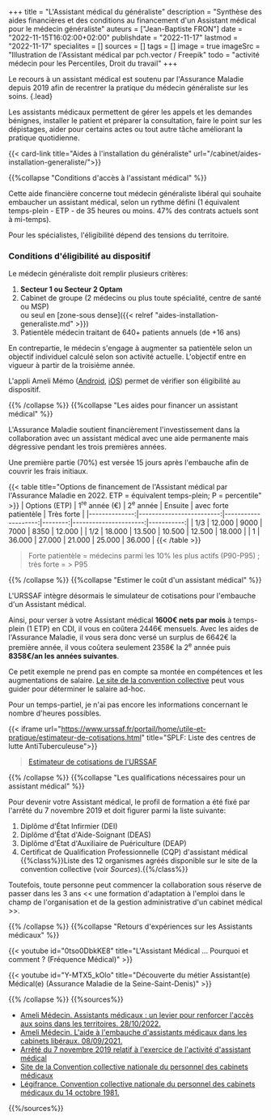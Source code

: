 +++
title = "L'Assistant médical du généraliste"
description = "Synthèse des aides financières et des conditions au financement d'un Assistant médical pour le médecin généraliste"
auteurs = ["Jean-Baptiste FRON"]
date = "2022-11-15T16:02:00+02:00"
publishdate = "2022-11-17"
lastmod = "2022-11-17"
specialites = []
sources = []
tags = []
image = true
imageSrc = "Illustration de l'Assistant médical par pch.vector / Freepik"
todo = "activité médecin pour les Percentiles, Droit du travail"
+++

Le recours à un assistant médical est soutenu par l'Assurance Maladie depuis 2019 afin de recentrer la pratique du médecin généraliste sur les soins.
{.lead}

Les assistants médicaux permettent de gérer les appels et les demandes bénignes, installer le patient et préparer la consultation, faire le point sur les dépistages, aider pour certains actes ou tout autre tâche améliorant la pratique quotidienne.

{{< card-link title="Aides à l'installation du généraliste" url="/cabinet/aides-installation-generaliste/">}}

{{%collapse "Conditions d'accès à l'assistant médical" %}}

Cette aide financière concerne tout médecin généraliste libéral qui souhaite embaucher un assistant médical, selon un rythme défini (1 équivalent temps-plein - ETP - de 35 heures ou moins. 47% des contrats actuels sont à mi-temps).

Pour les spécialistes, l'éligibilité dépend des tensions du territoire.

### Conditions d'éligibilité au dispositif

Le médecin généraliste doit remplir plusieurs critères:

1. **Secteur 1 ou Secteur 2 Optam**
2. Cabinet de groupe (2 médecins ou plus toute spécialité, centre de santé ou MSP)  
   ou seul en [zone-sous dense]({{< relref "aides-installation-generaliste.md" >}})
3. Patientèle médecin traitant de 640+ patients annuels (de +16 ans)

En contrepartie, le médecin s'engage à augmenter sa patientèle selon un objectif individuel calculé selon son activité actuelle. L'objectif entre en vigueur à partir de la troisième année.

L'appli Ameli Mémo ([Android](https://play.google.com/store/apps/details?id=fr.cnamts.amelimemo&hl=fr), [iOS](https://apps.apple.com/fr/app/ameli-m%C3%A9mo/id1304468265)) permet de vérifier son éligibilité au dispositif.

{{% /collapse %}}
{{%collapse "Les aides pour financer un assistant médical" %}}

L'Assurance Maladie soutient financièrement l'investissement dans la collaboration avec un assistant médical avec une aide permanente mais dégressive pendant les trois premières années.

Une première partie (70%) est versée 15 jours après l'embauche afin de couvrir les frais initiaux.

{{< table title="Options de financement de l'Assistant médical par l'Assurance Maladie en 2022. ETP = équivalent temps-plein; P = percentile" >}}
| Options (ETP) | 1<sup>re</sup> année (€) | 2<sup>e</sup> année | Ensuite | avec forte patientèle | Très forte |
|--------------:|-------------------------:|--------------------:|--------:|----------------------:|-----------:|
| 1/3           | 12.000                   | 9000                | 7000    | 8350                  | 12.000     |
| 1/2           | 18.000                   | 13.500              | 10.500  | 12.500                | 18.000     |
| 1             | 36.000                   | 27.000              | 21.000  | 25.000                | 36.000     |
{{< /table >}}

> Forte patientèle = médecins parmi les 10% les plus actifs (P90-P95) ; très forte = > P95

{{% /collapse %}}
{{%collapse "Estimer le coût d'un assistant médical" %}}

L'URSSAF intègre désormais le simulateur de cotisations pour l'embauche d'un Assistant médical.

Ainsi, pour verser à votre Assistant médical **1600€ nets par mois** à temps-plein (1 ETP) en CDI, il vous en coûtera 2446€ mensuels. Avec les aides de l'Assurance Maladie, il vous sera donc versé un surplus de 6642€ la première année, il vous coûtera seulement 2358€ la 2<sup>e</sup> année puis **8358€/an les années suivantes**.

Ce petit exemple ne prend pas en compte sa montée en compétences et les augmentations de salaire. [Le site de la convention collective](https://ccn-cabinets-medicaux.fr/connaitre-salaire-minimum/etape2#anchor_2) peut vous guider pour déterminer le salaire ad-hoc.

Pour un temps-partiel, je n'ai pas encore les informations concernant le nombre d'heures possibles.

{{< iframe url="https://www.urssaf.fr/portail/home/utile-et-pratique/estimateur-de-cotisations.html" title="SPLF: Liste des centres de lutte AntiTuberculeuse">}}

> [Estimateur de cotisations de l'URSSAF](https://www.urssaf.fr/portail/home/utile-et-pratique/estimateur-de-cotisations.html)

{{% /collapse %}}
{{%collapse "Les qualifications nécessaires pour un assistant médical" %}}

Pour devenir votre Assistant médical, le profil de formation a été fixé par l'arrêté du 7 novembre 2019 et doit figurer parmi la liste suivante:

1. Diplôme d'État Infirmier (DEI)
2. Diplôme d'État d'Aide-Soignant (DEAS)
3. Diplôme d'État d'Auxiliaire de Puériculture (DEAP)
4. Certificat de Qualification Professionnelle (CQP) d'assistant médical  
  {{%class%}}Liste des 12 organismes agréés disponible sur le site de la convention collective (voir *Sources*).{{%/class%}}

Toutefois, toute personne peut commencer la collaboration sous réserve de passer dans les 3 ans << une formation d'adaptation à l'emploi dans le champ de l'organisation et de la gestion administrative d'un cabinet médical >>.

{{% /collapse %}}
{{%collapse "Retours d'expériences sur les Assistants médicaux" %}}

{{< youtube id="0tso0DbkKE8" title="L'Assistant Médical ... Pourquoi et comment ? (Fréquence Médical)" >}}

{{< youtube id="Y-MTX5_kOlo" title="Découverte du métier Assistant(e) Médical(e) (Assurance Maladie de la Seine-Saint-Denis)" >}}

{{% /collapse %}}
{{%sources%}}

- [Ameli Médecin. Assistants médicaux : un levier pour renforcer l'accès aux soins dans les territoires. 28/10/2022.](https://www.ameli.fr/medecin/actualites/assistants-medicaux-un-levier-pour-renforcer-l-acces-aux-soins-dans-les-territoires)
- [Ameli Médecin.  L'aide à l'embauche d'assistants médicaux dans les cabinets libéraux. 08/09/2021.](https://www.ameli.fr/medecin/exercice-liberal/vie-cabinet/aides-financieres/aide-embauche-assistants-medicaux)
- [Arrêté du 7 novembre 2019 relatif à l'exercice de l'activité d'assistant médical](https://www.legifrance.gouv.fr/jorf/id/JORFTEXT000039364029)
- [Site de la Convention collective nationale du personnel des cabinets médicaux](https://ccn-cabinets-medicaux.fr/assistants-medicaux)
- [Légifrance. Convention collective nationale du personnel des cabinets médicaux du 14 octobre 1981.](https://www.legifrance.gouv.fr/conv_coll/id/KALICONT000005635409/)

{{%/sources%}}
